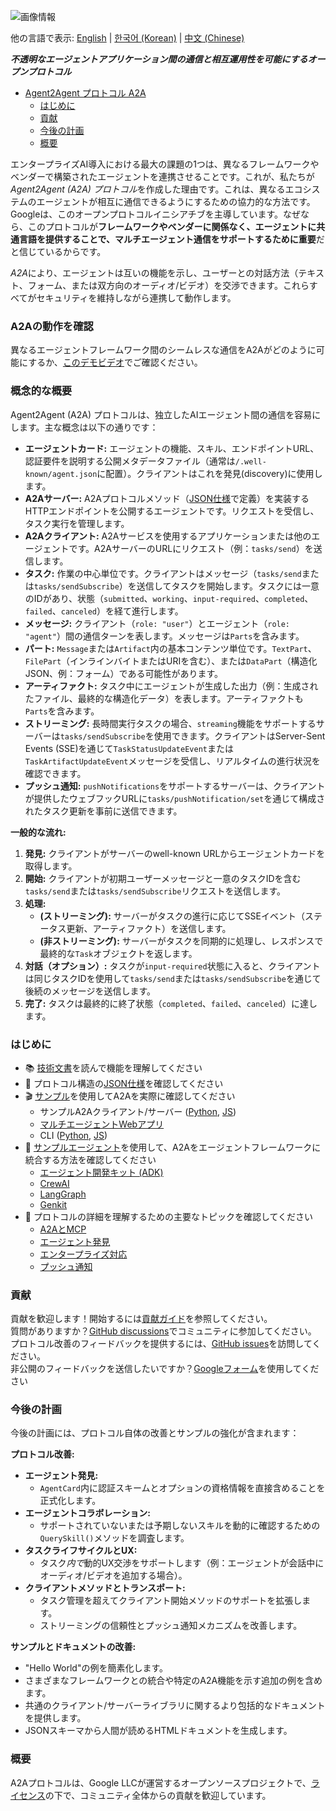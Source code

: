 ![画像情報](images/A2A_banner.png)

<p>
    他の言語で表示:
    <a href="README.md">English</a> |
    <a href="README.ko.md">한국어 (Korean)</a> |
    <a href="README.zh.md">中文 (Chinese)</a>
</p>

**_不透明なエージェントアプリケーション間の通信と相互運用性を可能にするオープンプロトコル_**

<!-- 目次 -->

- [Agent2Agent プロトコル A2A](#agent2agent-プロトコル-a2a)
    - [はじめに](#はじめに)
    - [貢献](#貢献)
    - [今後の計画](#今後の計画)
    - [概要](#概要)

<!-- /目次 -->

エンタープライズAI導入における最大の課題の1つは、異なるフレームワークやベンダーで構築されたエージェントを連携させることです。これが、私たちが*Agent2Agent (A2A) プロトコル*を作成した理由です。これは、異なるエコシステムのエージェントが相互に通信できるようにするための協力的な方法です。Googleは、このオープンプロトコルイニシアチブを主導しています。なぜなら、このプロトコルが**フレームワークやベンダーに関係なく、エージェントに共通言語を提供することで、マルチエージェント通信をサポートするために重要**だと信じているからです。

*A2A*により、エージェントは互いの機能を示し、ユーザーとの対話方法（テキスト、フォーム、または双方向のオーディオ/ビデオ）を交渉できます。これらすべてがセキュリティを維持しながら連携して動作します。

### **A2Aの動作を確認**

異なるエージェントフレームワーク間のシームレスな通信をA2Aがどのように可能にするか、[このデモビデオ](https://storage.googleapis.com/gweb-developer-goog-blog-assets/original_videos/A2A_demo_v4.mp4)でご確認ください。

### 概念的な概要

Agent2Agent (A2A) プロトコルは、独立したAIエージェント間の通信を容易にします。主な概念は以下の通りです：

*   **エージェントカード:** エージェントの機能、スキル、エンドポイントURL、認証要件を説明する公開メタデータファイル（通常は`/.well-known/agent.json`に配置）。クライアントはこれを発見(discovery)に使用します。
*   **A2Aサーバー:** A2Aプロトコルメソッド（[JSON仕様](/specification)で定義）を実装するHTTPエンドポイントを公開するエージェントです。リクエストを受信し、タスク実行を管理します。
*   **A2Aクライアント:** A2Aサービスを使用するアプリケーションまたは他のエージェントです。A2AサーバーのURLにリクエスト（例：`tasks/send`）を送信します。
*   **タスク:** 作業の中心単位です。クライアントはメッセージ（`tasks/send`または`tasks/sendSubscribe`）を送信してタスクを開始します。タスクには一意のIDがあり、状態（`submitted`、`working`、`input-required`、`completed`、`failed`、`canceled`）を経て進行します。
*   **メッセージ:** クライアント（`role: "user"`）とエージェント（`role: "agent"`）間の通信ターンを表します。メッセージは`Parts`を含みます。
*   **パート:** `Message`または`Artifact`内の基本コンテンツ単位です。`TextPart`、`FilePart`（インラインバイトまたはURIを含む）、または`DataPart`（構造化JSON、例：フォーム）である可能性があります。
*   **アーティファクト:** タスク中にエージェントが生成した出力（例：生成されたファイル、最終的な構造化データ）を表します。アーティファクトも`Parts`を含みます。
*   **ストリーミング:** 長時間実行タスクの場合、`streaming`機能をサポートするサーバーは`tasks/sendSubscribe`を使用できます。クライアントはServer-Sent Events (SSE)を通じて`TaskStatusUpdateEvent`または`TaskArtifactUpdateEvent`メッセージを受信し、リアルタイムの進行状況を確認できます。
*   **プッシュ通知:** `pushNotifications`をサポートするサーバーは、クライアントが提供したウェブフックURLに`tasks/pushNotification/set`を通じて構成されたタスク更新を事前に送信できます。

**一般的な流れ:**

1.  **発見:** クライアントがサーバーのwell-known URLからエージェントカードを取得します。
2.  **開始:** クライアントが初期ユーザーメッセージと一意のタスクIDを含む`tasks/send`または`tasks/sendSubscribe`リクエストを送信します。
3.  **処理:**
    *   **(ストリーミング):** サーバーがタスクの進行に応じてSSEイベント（ステータス更新、アーティファクト）を送信します。
    *   **(非ストリーミング):** サーバーがタスクを同期的に処理し、レスポンスで最終的な`Task`オブジェクトを返します。
4.  **対話（オプション）:** タスクが`input-required`状態に入ると、クライアントは同じタスクIDを使用して`tasks/send`または`tasks/sendSubscribe`を通じて後続のメッセージを送信します。
5.  **完了:** タスクは最終的に終了状態（`completed`、`failed`、`canceled`）に達します。

### **はじめに**

* 📚 [技術文書](https://google.github.io/A2A/#/documentation)を読んで機能を理解してください
* 📝 プロトコル構造の[JSON仕様](/specification)を確認してください
* 🎬 [サンプル](/samples)を使用してA2Aを実際に確認してください
    * サンプルA2Aクライアント/サーバー ([Python](/samples/python/common), [JS](/samples/js/src))
    * [マルチエージェントWebアプリ](/demo/README.md)
    * CLI ([Python](/samples/python/hosts/cli/README.md), [JS](/samples/js/README.md))
* 🤖 [サンプルエージェント](/samples/python/agents/README.md)を使用して、A2Aをエージェントフレームワークに統合する方法を確認してください
    * [エージェント開発キット (ADK)](/samples/python/agents/google_adk/README.md)
    * [CrewAI](/samples/python/agents/crewai/README.md)
    * [LangGraph](/samples/python/agents/langgraph/README.md)
    * [Genkit](/samples/js/src/agents/README.md)
* 📑 プロトコルの詳細を理解するための主要なトピックを確認してください
    * [A2AとMCP](https://google.github.io/A2A/#/topics/a2a_and_mcp.md)
    * [エージェント発見](https://google.github.io/A2A/#/topics/agent_discovery.md)
    * [エンタープライズ対応](https://google.github.io/A2A/#/topics/enterprise_ready.md)
    * [プッシュ通知](https://google.github.io/A2A/#/topics/push_notifications.md)

### **貢献**

貢献を歓迎します！開始するには[貢献ガイド](CONTRIBUTING.md)を参照してください。\
質問がありますか？[GitHub discussions](https://github.com/google/A2A/discussions/)でコミュニティに参加してください。\
プロトコル改善のフィードバックを提供するには、[GitHub issues](https://github.com/google/A2A/issues)を訪問してください。\
非公開のフィードバックを送信したいですか？[Googleフォーム](https://docs.google.com/forms/d/e/1FAIpQLScS23OMSKnVFmYeqS2dP7dxY3eTyT7lmtGLUa8OJZfP4RTijQ/viewform)を使用してください

### **今後の計画**

今後の計画には、プロトコル自体の改善とサンプルの強化が含まれます：

**プロトコル改善:**

*   **エージェント発見:**
    *   `AgentCard`内に認証スキームとオプションの資格情報を直接含めることを正式化します。
*   **エージェントコラボレーション:**
    *   サポートされていないまたは予期しないスキルを動的に確認するための`QuerySkill()`メソッドを調査します。
*   **タスクライフサイクルとUX:**
    *   タスク*内で*動的UX交渉をサポートします（例：エージェントが会話中にオーディオ/ビデオを追加する場合）。
*   **クライアントメソッドとトランスポート:**
    *   タスク管理を超えてクライアント開始メソッドのサポートを拡張します。
    *   ストリーミングの信頼性とプッシュ通知メカニズムを改善します。

**サンプルとドキュメントの改善:**

*   "Hello World"の例を簡素化します。
*   さまざまなフレームワークとの統合や特定のA2A機能を示す追加の例を含めます。
*   共通のクライアント/サーバーライブラリに関するより包括的なドキュメントを提供します。
*   JSONスキーマから人間が読めるHTMLドキュメントを生成します。

### **概要**

A2Aプロトコルは、Google LLCが運営するオープンソースプロジェクトで、[ライセンス](LICENSE)の下で、コミュニティ全体からの貢献を歓迎しています。 